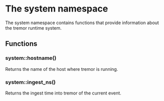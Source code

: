 # The system namespace

The system namespace contains functions that provide information about the tremor runtime system.

## Functions

### system::hostname()

Returns the name of the host where tremor is running.

### system::ingest_ns()

Returns the ingest time into tremor of the current event.
